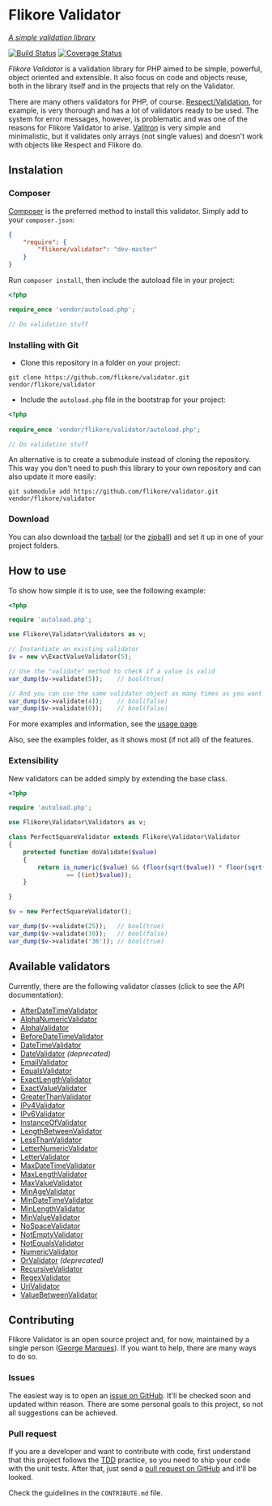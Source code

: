 # Flikore Validator

[*A simple validation library*](http://flikore.github.io/validator)

[![Build Status](https://travis-ci.org/flikore/validator.png?branch=master)](https://travis-ci.org/flikore/validator)
[![Coverage Status](https://coveralls.io/repos/flikore/validator/badge.png?branch=master)](https://coveralls.io/r/flikore/validator?branch=master)

*Flikore Validator* is a validation library for PHP aimed to be simple, powerful, object oriented and extensible. It also focus on code and objects reuse, both in the library itself and in the projects that rely on the Validator.

There are many others validators for PHP, of course. [Respect/Validation](https://github.com/Respect/Validation), for example, is very thorough and has a lot of validators ready to be used. The system for error messages, however, is problematic and was one of the reasons for Flikore Validator to arise. [Valitron](https://github.com/vlucas/valitron) is very simple and minimalistic, but it validates only arrays (not single values) and doesn't work with objects like Respect and Flikore do.

## Instalation

### Composer

[Composer](http://getcomposer.org) is the preferred method to install this validator. Simply add to your `composer.json`:

```json
{
    "require": {
        "flikore/validator": "dev-master"
    }
}
```

Run `composer install`, then include the autoload file in your project:

```php
<?php

require_once 'vendor/autoload.php';

// Do validation stuff
```

### Installing with Git

* Clone this repository in a folder on your project:

```
git clone https://github.com/flikore/validator.git vendor/flikore/validator
```

* Include the `autoload.php` file in the bootstrap for your project:

```php
<?php
    
require_once 'vendor/flikore/validator/autoload.php';

// Do validation stuff
```

An alternative is to create a submodule instead of cloning the repository. This way you don't need to push this library to your own repository and can also update it more easily:

```
git submodule add https://github.com/flikore/validator.git vendor/flikore/validator
```

### Download

You can also download the [tarball](https://github.com/flikore/validator/tarball/master "tarball") (or the [zipball](https://github.com/flikore/validator/zipball/master "zipball")) and set it up in one of your project folders.

## How to use

To show how simple it is to use, see the following example:

```php
<?php

require 'autoload.php';

use Flikore\Validator\Validators as v;

// Instantiate an existing validator
$v = new v\ExactValueValidator(5);

// Use the "validate" method to check if a value is valid
var_dump($v->validate(5));    // bool(true)

// And you can use the same validator object as many times as you want
var_dump($v->validate(4));    // bool(false)
var_dump($v->validate(0));    // bool(false)
```

For more examples and information, see the [usage page](http://flikore.github.io/validator/usage.html).

Also, see the examples folder, as it shows most (if not all) of the features.

### Extensibility

New validators can be added simply by extending the base class.

```php
<?php

require 'autoload.php';

use Flikore\Validator\Validators as v;

class PerfectSquareValidator extends Flikore\Validator\Validator
{
    protected function doValidate($value)
    {
        return is_numeric($value) && (floor(sqrt($value)) * floor(sqrt($value)) 
                == ((int)$value));
    }

}

$v = new PerfectSquareValidator();

var_dump($v->validate(25));   // bool(true)
var_dump($v->validate(30));   // bool(false)
var_dump($v->validate('36')); // bool(true)

```

## Available validators

Currently, there are the following validator classes (click to see the API documentation):

* [AfterDateTimeValidator](http://flikore.github.io/validator/api/master/class-Flikore.Validator.Validators.AfterDateTimeValidator.html "AfterDateTimeValidator")
* [AlphaNumericValidator](http://flikore.github.io/validator/api/master/class-Flikore.Validator.Validators.AlphaNumericValidator.html "AlphaNumericValidator")
* [AlphaValidator](http://flikore.github.io/validator/api/master/class-Flikore.Validator.Validators.AlphaValidator.html "AlphaValidator")
* [BeforeDateTimeValidator](http://flikore.github.io/validator/api/master/class-Flikore.Validator.Validators.BeforeDateTimeValidator.html "BeforeDateTimeValidator")
* [DateTimeValidator](http://flikore.github.io/validator/api/master/class-Flikore.Validator.Validators.DateTimeValidator.html "DateTimeValidator")
* [DateValidator](http://flikore.github.io/validator/api/master/class-Flikore.Validator.Validators.DateValidator.html "DateValidator") *(deprecated)*
* [EmailValidator](http://flikore.github.io/validator/api/master/class-Flikore.Validator.Validators.EmailValidator.html "EmailValidator")
* [EqualsValidator](http://flikore.github.io/validator/api/master/class-Flikore.Validator.Validators.EqualsValidator.html "EqualsValidator")
* [ExactLengthValidator](http://flikore.github.io/validator/api/master/class-Flikore.Validator.Validators.ExactLengthValidator.html "ExactLengthValidator")
* [ExactValueValidator](http://flikore.github.io/validator/api/master/class-Flikore.Validator.Validators.ExactValueValidator.html "ExactValueValidator")
* [GreaterThanValidator](http://flikore.github.io/validator/api/master/class-Flikore.Validator.Validators.GreaterThanValidator.html "GreaterThanValidator")
* [IPv4Validator](http://flikore.github.io/validator/api/master/class-Flikore.Validator.Validators.IPv4Validator.html "IPv4Validator")
* [IPv6Validator](http://flikore.github.io/validator/api/master/class-Flikore.Validator.Validators.IPv6Validator.html "IPv6Validator")
* [InstanceOfValidator](http://flikore.github.io/validator/api/master/class-Flikore.Validator.Validators.InstanceOfValidator.html "InstanceOfValidator")
* [LengthBetweenValidator](http://flikore.github.io/validator/api/master/class-Flikore.Validator.Validators.LengthBetweenValidator.html "LengthBetweenValidator")
* [LessThanValidator](http://flikore.github.io/validator/api/master/class-Flikore.Validator.Validators.LessThanValidator.html "LessThanValidator")
* [LetterNumericValidator](http://flikore.github.io/validator/api/master/class-Flikore.Validator.Validators.LetterNumericValidator.html "LetterNumericValidator")
* [LetterValidator](http://flikore.github.io/validator/api/master/class-Flikore.Validator.Validators.LetterValidator.html "LetterValidator")
* [MaxDateTimeValidator](http://flikore.github.io/validator/api/master/class-Flikore.Validator.Validators.MaxDateTimeValidator.html "MaxDateTimeValidator")
* [MaxLengthValidator](http://flikore.github.io/validator/api/master/class-Flikore.Validator.Validators.MaxLengthValidator.html "MaxLengthValidator")
* [MaxValueValidator](http://flikore.github.io/validator/api/master/class-Flikore.Validator.Validators.MaxValueValidator.html "MaxValueValidator")
* [MinAgeValidator](http://flikore.github.io/validator/api/master/class-Flikore.Validator.Validators.MinAgeValidator.html "MinAgeValidator")
* [MinDateTimeValidator](http://flikore.github.io/validator/api/master/class-Flikore.Validator.Validators.MinDateTimeValidator.html "MinDateTimeValidator")
* [MinLengthValidator](http://flikore.github.io/validator/api/master/class-Flikore.Validator.Validators.MinLengthValidator.html "MinLengthValidator")
* [MinValueValidator](http://flikore.github.io/validator/api/master/class-Flikore.Validator.Validators.MinValueValidator.html "MinValueValidator")
* [NoSpaceValidator](http://flikore.github.io/validator/api/master/class-Flikore.Validator.Validators.NoSpaceValidator.html "NoSpaceValidator")
* [NotEmptyValidator](http://flikore.github.io/validator/api/master/class-Flikore.Validator.Validators.NotEmptyValidator.html "NotEmptyValidator")
* [NotEqualsValidator](http://flikore.github.io/validator/api/master/class-Flikore.Validator.Validators.NotEqualsValidator.html "NotEqualsValidator")
* [NumericValidator](http://flikore.github.io/validator/api/master/class-Flikore.Validator.Validators.NumericValidator.html "NumericValidator")
* [OrValidator](http://flikore.github.io/validator/api/master/class-Flikore.Validator.Validators.OrValidator.html "OrValidator") *(deprecated)*
* [RecursiveValidator](http://flikore.github.io/validator/api/master/class-Flikore.Validator.Validators.RecursiveValidator.html "RecursiveValidator")
* [RegexValidator](http://flikore.github.io/validator/api/master/class-Flikore.Validator.Validators.RegexValidator.html "RegexValidator")
* [UriValidator](http://flikore.github.io/validator/api/master/class-Flikore.Validator.Validators.UriValidator.html "UriValidator")
* [ValueBetweenValidator](http://flikore.github.io/validator/api/master/class-Flikore.Validator.Validators.ValueBetweenValidator.html "ValueBetweenValidator")

## Contributing

Flikore Validator is an open source project and, for now, maintained by a single person ([George Marques](https://github.com/vnen)). If you want to help, there are many ways to do so.

### Issues

The easiest way is to open an [issue on GitHub](https://github.com/flikore/validator/issues). It'll be checked soon and updated within reason. There are some personal goals to this project, so not all suggestions can be achieved.

### Pull request

If you are a developer and want to contribute with code, first understand that this project follows the [TDD](http://en.wikipedia.org/wiki/Test-driven_development "Test-driven development") practice, so you need to ship your code with the unit tests. After that, just send a [pull request on GitHub](https://github.com/flikore/validator/pulls) and it'll be looked.

Check the guidelines in the `CONTRIBUTE.md` file.